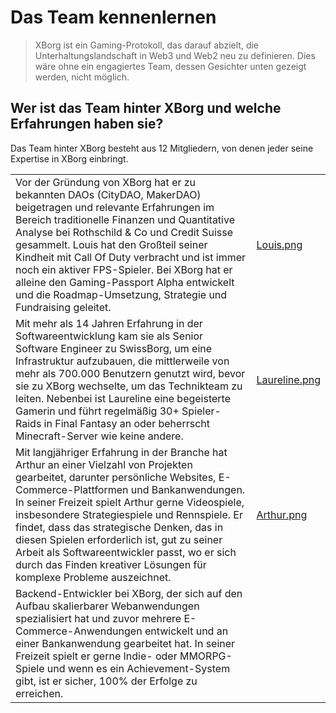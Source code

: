 # Das Team kennenlernen

> XBorg ist ein Gaming-Protokoll, das darauf abzielt, die Unterhaltungslandschaft in Web3 und Web2 neu zu definieren. Dies wäre ohne ein engagiertes Team, dessen Gesichter unten gezeigt werden, nicht möglich.

## Wer ist das Team hinter XBorg und welche Erfahrungen haben sie?

Das Team hinter XBorg besteht aus 12 Mitgliedern, von denen jeder seine Expertise in XBorg einbringt.

| | |
|-|-|
| Vor der Gründung von XBorg hat er zu bekannten DAOs (CityDAO, MakerDAO) beigetragen und relevante Erfahrungen im Bereich traditionelle Finanzen und Quantitative Analyse bei Rothschild & Co und Credit Suisse gesammelt. Louis hat den Großteil seiner Kindheit mit Call Of Duty verbracht und ist immer noch ein aktiver FPS-Spieler. Bei XBorg hat er alleine den Gaming-Passport Alpha entwickelt und die Roadmap-Umsetzung, Strategie und Fundraising geleitet. | [Louis.png](../.gitbook/assets/Louis.png) |
| Mit mehr als 14 Jahren Erfahrung in der Softwareentwicklung kam sie als Senior Software Engineer zu SwissBorg, um eine Infrastruktur aufzubauen, die mittlerweile von mehr als 700.000 Benutzern genutzt wird, bevor sie zu XBorg wechselte, um das Technikteam zu leiten. Nebenbei ist Laureline eine begeisterte Gamerin und führt regelmäßig 30+ Spieler-Raids in Final Fantasy an oder beherrscht Minecraft-Server wie keine andere. | [Laureline.png](../.gitbook/assets/Laureline.png) |
| Mit langjähriger Erfahrung in der Branche hat Arthur an einer Vielzahl von Projekten gearbeitet, darunter persönliche Websites, E-Commerce-Plattformen und Bankanwendungen. In seiner Freizeit spielt Arthur gerne Videospiele, insbesondere Strategiespiele und Rennspiele. Er findet, dass das strategische Denken, das in diesen Spielen erforderlich ist, gut zu seiner Arbeit als Softwareentwickler passt, wo er sich durch das Finden kreativer Lösungen für komplexe Probleme auszeichnet. | [Arthur.png](../.gitbook/assets/Arthur.png) |
| Backend-Entwickler bei XBorg, der sich auf den Aufbau skalierbarer Webanwendungen spezialisiert hat und zuvor mehrere E-Commerce-Anwendungen entwickelt und an einer Bankanwendung gearbeitet hat. In seiner Freizeit spielt er gerne Indie- oder MMORPG-Spiele und wenn es ein Achievement-System gibt, ist er sicher, 100% der Erfolge zu erreichen. |  |

